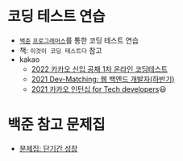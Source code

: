 # 코딩 테스트 연습
- [`백준`](https://www.acmicpc.net/) [`프로그래머스`](https://programmers.co.kr/)를 통한 코딩 테스트 연습
- 책: `이것이 코딩 테스트다` 참고
- kakao
  - [2022 카카오 신입 공채 1차 온라인 코딩테스트](https://tech.kakao.com/2022/01/14/2022-kakao-recruitment-round-1/)
  - [2021 Dev-Matching: 웹 백엔드 개발자(하반기)](https://programmers.co.kr/learn/challenges)
  - [2021 카카오 인턴십 for Tech developers](https://programmers.co.kr/learn/challenges):smiley:	

# 백준 참고 문제집
- [문제집: 단기간 성장](https://www.acmicpc.net/workbook/view/4349)
